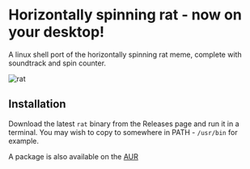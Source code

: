 # Horizontally spinning rat - now on your desktop!

A linux shell port of the horizontally spinning rat meme, complete with soundtrack and spin counter.

![rat](https://www.horizontallyspinningrat.tk/rat.gif)

## Installation

Download the latest `rat` binary from the Releases page and run it in a terminal.
You may wish to copy to somewhere in PATH - `/usr/bin` for example.

A package is also available on the [AUR](https://aur.archlinux.org/packages/horizontallyspinningrat)
